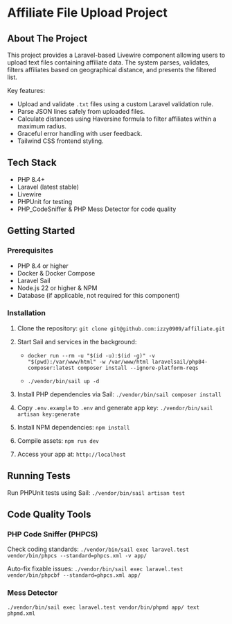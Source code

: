 # Affiliate File Upload Project

## About The Project

This project provides a Laravel-based Livewire component allowing users to upload text files containing affiliate data. 
The system parses, validates, filters affiliates based on geographical distance, and presents the filtered list.

Key features:
- Upload and validate `.txt` files using a custom Laravel validation rule.
- Parse JSON lines safely from uploaded files.
- Calculate distances using Haversine formula to filter affiliates within a maximum radius.
- Graceful error handling with user feedback.
- Tailwind CSS frontend styling.

## Tech Stack

- PHP 8.4+
- Laravel (latest stable)
- Livewire
- PHPUnit for testing
- PHP_CodeSniffer & PHP Mess Detector for code quality

## Getting Started

### Prerequisites

- PHP 8.4 or higher
- Docker & Docker Compose
- Laravel Sail
- Node.js 22 or higher & NPM
- Database (if applicable, not required for this component)

### Installation

1. Clone the repository:
    `git clone git@github.com:izzy0909/affiliate.git`

2. Start Sail and services in the background:
   - `docker run --rm -u "$(id -u):$(id -g)" -v "$(pwd):/var/www/html" -w /var/www/html laravelsail/php84-composer:latest composer install --ignore-platform-reqs`

   - `./vendor/bin/sail up -d`

3. Install PHP dependencies via Sail:
   `./vendor/bin/sail composer install`

4. Copy `.env.example` to `.env` and generate app key:
   `./vendor/bin/sail artisan key:generate`

5. Install NPM dependencies:
   `npm install`

6. Compile assets:
   `npm run dev`

7. Access your app at:
   `http://localhost`

## Running Tests
Run PHPUnit tests using Sail:
`./vendor/bin/sail artisan test`

## Code Quality Tools

### PHP Code Sniffer (PHPCS)

Check coding standards:
`./vendor/bin/sail exec laravel.test vendor/bin/phpcs --standard=phpcs.xml -v app/`

Auto-fix fixable issues:
`./vendor/bin/sail exec laravel.test vendor/bin/phpcbf --standard=phpcs.xml app/`

### Mess Detector
`./vendor/bin/sail exec laravel.test vendor/bin/phpmd app/ text phpmd.xml`